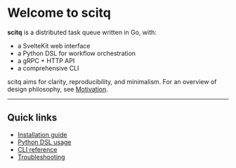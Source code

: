 # Welcome to scitq

**scitq** is a distributed task queue written in Go, with:
- a SvelteKit web interface
- a Python DSL for workflow orchestration
- a gRPC + HTTP API
- a comprehensive CLI

scitq aims for clarity, reproducibility, and minimalism.
For an overview of design philosophy, see [Motivation](motivation.md).

---

## Quick links
- [Installation guide](install.md)
- [Python DSL usage](usage/dsl.md)
- [CLI reference](usage/cli.md)
- [Troubleshooting](troubleshooting.md)